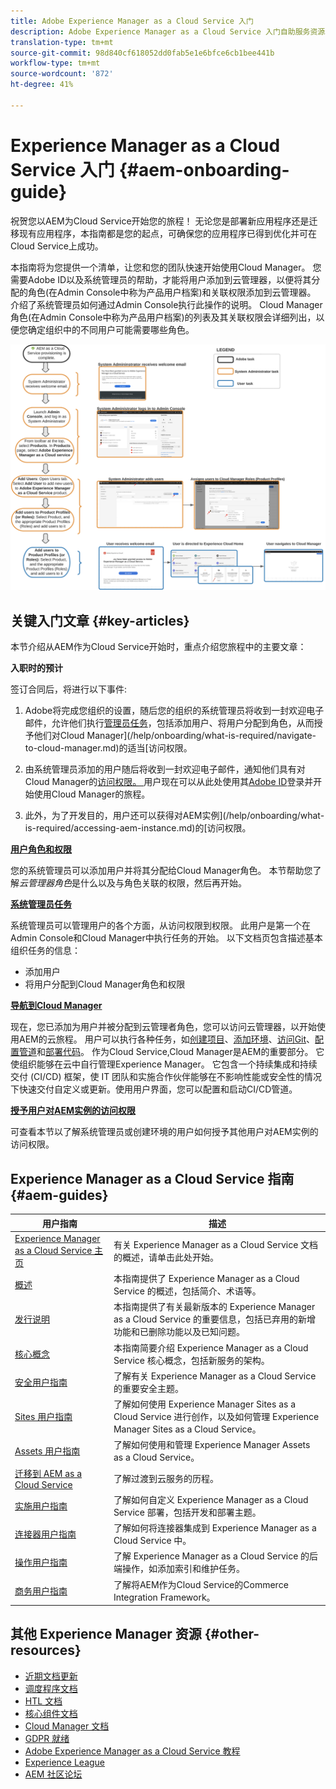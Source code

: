 ```yaml
---
title: Adobe Experience Manager as a Cloud Service 入门
description: Adobe Experience Manager as a Cloud Service 入门自助服务资源和文档链接
translation-type: tm+mt
source-git-commit: 98d840cf618052dd0fab5e1e6bfce6cb1bee441b
workflow-type: tm+mt
source-wordcount: '872'
ht-degree: 41%

---
```



# Experience Manager as a Cloud Service 入门 {#aem-onboarding-guide}

祝贺您以AEM为Cloud Service开始您的旅程！ 无论您是部署新应用程序还是迁移现有应用程序，本指南都是您的起点，可确保您的应用程序已得到优化并可在Cloud Service上成功。

本指南将为您提供一个清单，让您和您的团队快速开始使用Cloud Manager。 您需要Adobe ID以及系统管理员的帮助，才能将用户添加到云管理器，以便将其分配的角色(在Admin Console中称为产品用户档案)和关联权限添加到云管理器。 介绍了系统管理员如何通过Admin Console执行此操作的说明。 Cloud Manager角色(在Admin Console中称为产品用户档案)的列表及其关联权限会详细列出，以便您确定组织中的不同用户可能需要哪些角色。

![](/help/onboarding/getting-access-to-aem-in-cloud/assets/customer-journey.png)

## 关键入门文章 {#key-articles}

本节介绍从AEM作为Cloud Service开始时，重点介绍您旅程中的主要文章：

**入职时的预计**

签订合同后，将进行以下事件:

1. Adobe将完成您组织的设置，随后您的组织的系统管理员将收到一封欢迎电子邮件，允许他们执行[管理员任务](/help/onboarding/what-is-required/add-users-assign-cm-roles.md)，包括添加用户、将用户分配到角色，从而授予他们对Cloud Manager](/help/onboarding/what-is-required/navigate-to-cloud-manager.md)的适当[访问权限。

1. 由系统管理员添加的用户随后将收到一封欢迎电子邮件，通知他们具有对Cloud Manager的[访问权限。 ](/help/onboarding/what-is-required/navigate-to-cloud-manager.md)用户现在可以从此处使用其[Adobe ID](/help/onboarding/what-is-required/get-your-adobe-id.md)登录并开始使用Cloud Manager的旅程。


1. 此外，为了开发目的，用户还可以获得对AEM实例](/help/onboarding/what-is-required/accessing-aem-instance.md)的[访问权限。

**[用户角色和权限](/help/onboarding/what-is-required/user-roles-permissions.md)**

您的系统管理员可以添加用户并将其分配给Cloud Manager角色。 本节帮助您了解&#x200B;*云管理器角色*&#x200B;是什么以及与角色关联的权限，然后再开始。

**[系统管理员任务](/help/onboarding/what-is-required/add-users-assign-cm-roles.md)**

系统管理员可以管理用户的各个方面，从访问权限到权限。 此用户是第一个在Admin Console和Cloud Manager中执行任务的开始。
以下文档页包含描述基本组织任务的信息：

* 添加用户
* 将用户分配到Cloud Manager角色和权限

**[导航到Cloud Manager](/help/onboarding/what-is-required/navigate-to-cloud-manager.md)**

现在，您已添加为用户并被分配到云管理者角色，您可以访问云管理器，以开始使用AEM的云旅程。 用户可以执行各种任务，如[创建项目](/help/onboarding/getting-access-to-aem-in-cloud/understand-program-types.md)、[添加环境](/help/implementing/cloud-manager/manage-environments.md)、[访问Git](/help/implementing/cloud-manager/accessing-git.md)、[配置管道](/help/implementing/cloud-manager/configure-pipeline.md)和[部署代码](/help/implementing/cloud-manager/deploy-code.md)。
作为Cloud Service,Cloud Manager是AEM的重要部分。 它使组织能够在云中自行管理Experience Manager。 它包含一个持续集成和持续交付 (CI/CD) 框架，使 IT 团队和实施合作伙伴能够在不影响性能或安全性的情况下快速交付自定义或更新。使用用户界面，您可以配置和启动CI/CD管道。

**[授予用户对AEM实例的访问权限](/help/onboarding/what-is-required/accessing-aem-instance.md)**

可查看本节以了解系统管理员或创建环境的用户如何授予其他用户对AEM实例的访问权限。

## Experience Manager as a Cloud Service 指南 {#aem-guides}

| 用户指南 | 描述 |
|---|---|
| [Experience Manager as a Cloud Service 主页](/help/landing/home.md) | 有关 Experience Manager as a Cloud Service 文档的概述，请单击此处开始。 |
| [概述](/help/overview/home.md) | 本指南提供了 Experience Manager as a Cloud Service 的概述，包括简介、术语等。 |
| [发行说明](/help/release-notes/home.md) | 本指南提供了有关最新版本的 Experience Manager as a Cloud Service 的重要信息，包括已弃用的新增功能和已删除功能以及已知问题。 |
| [核心概念](/help/core-concepts/home.md) | 本指南简要介绍 Experience Manager as a Cloud Service 核心概念，包括新服务的架构。 |
| [安全用户指南](/help/security/home.md) | 了解有关 Experience Manager as a Cloud Service 的重要安全主题。 |
| [Sites 用户指南](/help/sites-cloud/home.md) | 了解如何使用 Experience Manager Sites as a Cloud Service 进行创作，以及如何管理 Experience Manager Sites as a Cloud Service。 |
| [Assets 用户指南](/help/assets/home.md) | 了解如何使用和管理 Experience Manager Assets as a Cloud Service。 |
| [迁移到 AEM as a Cloud Service](/help/move-to-cloud-service/home.md) | 了解过渡到云服务的历程。 |
| [实施用户指南](/help/implementing/home.md) | 了解如何自定义 Experience Manager as a Cloud Service 部署，包括开发和部署主题。 |
| [连接器用户指南](/help/connectors/home.md) | 了解如何将连接器集成到 Experience Manager as a Cloud Service 中。 |
| [操作用户指南](/help/operations/home.md) | 了解 Experience Manager as a Cloud Service 的后端操作，如添加索引和维护任务。 |
| [商务用户指南](/help/commerce-cloud/home.md) | 了解将AEM作为Cloud Service的Commerce Integration Framework。 |

## 其他 Experience Manager 资源 {#other-resources}

* [近期文档更新](https://helpx.adobe.com/cn/experience-manager/documentation-updates.html#AEMasaCloudService)
* [调度程序文档](/help/implementing/dispatcher/overview.md)
* [HTL 文档](https://docs.adobe.com/content/help/zh-Hans/experience-manager-htl/using/overview.html)
* [核心组件文档](https://docs.adobe.com/content/help/zh-Hans/experience-manager-core-components/using/introduction.html)
* [Cloud Manager 文档](https://docs.adobe.com/content/help/en/experience-manager-cloud-service/onboarding/getting-access/cloud-service-programs/first-time-login.html)
* [GDPR 就绪](/help/onboarding/data-privacy-and-protection-readiness/aem-readiness.md)
* [Adobe Experience Manager as a Cloud Service 教程](https://docs.adobe.com/content/help/en/experience-manager-learn/cloud-service/overview.html)
* [Experience League](https://guided.adobe.com/?promoid=K42KVXHD&amp;mv=other#solutions/experience-manager)
* [AEM 社区论坛](https://forums.adobe.com/community/experience-cloud/marketing-cloud/experience-manager)